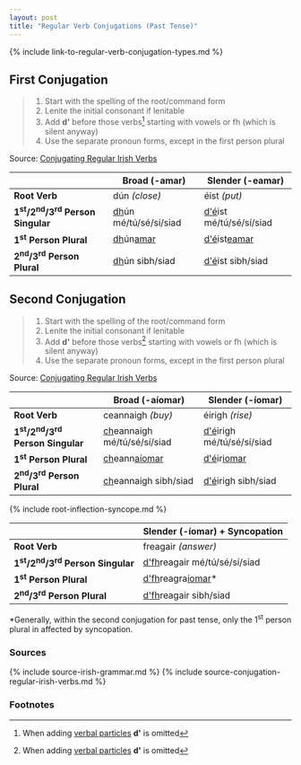 ```yaml
---
layout: post
title: "Regular Verb Conjugations (Past Tense)"
---
```


{% include link-to-regular-verb-conjugation-types.md %}

## First Conjugation

> 1. Start with the spelling of the root/command form
> 1. Lenite the initial consonant if lenitable
> 1. Add **d'** before those verbs[^d] starting with vowels or fh (which is silent anyway)
> 1. Use the separate pronoun forms, except in the first person plural

Source: [Conjugating Regular Irish Verbs](https://gaeilge.org/verbs/Verbs.pdf)

|                                                                  | Broad (-amar)                | Slender (-eamar)               |
| ---------------------------------------------------------------- | ---------------------------- | ------------------------------ |
| **Root Verb**                                                    | dún _(close)_                | éist _(put)_                   |
| **1<sup>st</sup>/2<sup>nd</sup>/3<sup>rd</sup> Person Singular** | <u>dh</u>ún mé/tú/sé/sí/siad | <u>d'é</u>ist mé/tú/sé/sí/siad |
| **1<sup>st</sup> Person Plural**                                 | <u>dh</u>ún<u>amar</u>       | <u>d'é</u>ist<u>eamar</u>      |
| **2<sup>nd</sup>/3<sup>rd</sup> Person Plural**                  | <u>dh</u>ún sibh/siad        | <u>d'é</u>ist sibh/siad        |

## Second Conjugation

> 1. Start with the spelling of the root/command form
> 1. Lenite the initial consonant if lenitable
> 1. Add **d'** before those verbs[^d] starting with vowels or fh (which is silent anyway)
> 1. Use the separate pronoun forms, except in the first person plural

Source: [Conjugating Regular Irish Verbs](https://gaeilge.org/verbs/Verbs.pdf)

|                                                                  | Broad (-aíomar)                    | Slender (-íomar)                 |
| ---------------------------------------------------------------- | ---------------------------------- | -------------------------------- |
| **Root Verb**                                                    | ceannaigh _(buy)_                  | éirigh _(rise)_                  |
| **1<sup>st</sup>/2<sup>nd</sup>/3<sup>rd</sup> Person Singular** | <u>ch</u>eannaigh mé/tú/sé/sí/siad | <u>d'é</u>irigh mé/tú/sé/sí/siad |
| **1<sup>st</sup> Person Plural**                                 | <u>ch</u>eann<u>aíomar</u>         | <u>d'é</u>ir<u>iomar</u>         |
| **2<sup>nd</sup>/3<sup>rd</sup> Person Plural**                  | <u>ch</u>eannaigh sibh/siad        | <u>d'é</u>irigh sibh/siad        |

{% include root-inflection-syncope.md %}

|                                                                  | Slender (-íomar) + Syncopation      |
| ---------------------------------------------------------------- | ----------------------------------- |
| **Root Verb**                                                    | freagair _(answer)_                 |
| **1<sup>st</sup>/2<sup>nd</sup>/3<sup>rd</sup> Person Singular** | <u>d'fh</u>reagair mé/tú/sé/sí/siad |
| **1<sup>st</sup> Person Plural**                                 | <u>d'fh</u>reagra<u>íomar</u>\*     |
| **2<sup>nd</sup>/3<sup>rd</sup> Person Plural**                  | <u>d'fh</u>reagair sibh/siad        |

\*Generally, within the second conjugation for past tense, only the 1<sup>st</sup> person plural in affected by syncopation.

### Sources

{% include source-irish-grammar.md %}
{% include source-conjugation-regular-irish-verbs.md %}

### Footnotes

[^d]: When adding [verbal particles](../verb-particles-by-tense/) **d'** is omitted
